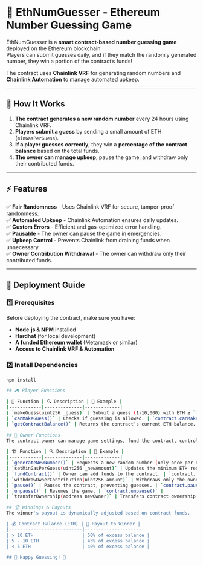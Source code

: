 # 🎲 EthNumGuesser - Ethereum Number Guessing Game  

EthNumGuesser is a **smart contract-based number guessing game** deployed on the Ethereum blockchain.  
Players can submit guesses daily, and if they match the randomly generated number, they win a portion of the contract’s funds!  

The contract uses **Chainlink VRF** for generating random numbers and **Chainlink Automation** to manage automated upkeep.  

---

## 📌 **How It Works**  

1. **The contract generates a new random number** every 24 hours using Chainlink VRF.  
2. **Players submit a guess** by sending a small amount of ETH (`minGasPerGuess`).  
3. **If a player guesses correctly**, they win a **percentage of the contract balance** based on the total funds.  
4. **The owner can manage upkeep**, pause the game, and withdraw only their contributed funds.  

---

## ⚡ **Features**  

✅ **Fair Randomness** - Uses Chainlink VRF for secure, tamper-proof randomness.  
✅ **Automated Upkeep** - Chainlink Automation ensures daily updates.  
✅ **Custom Errors** - Efficient and gas-optimized error handling.  
✅ **Pausable** - The owner can pause the game in emergencies.  
✅ **Upkeep Control** - Prevents Chainlink from draining funds when unnecessary.  
✅ **Owner Contribution Withdrawal** - The owner can withdraw only their contributed funds.  

---

## 🚀 **Deployment Guide**  

### **1️⃣ Prerequisites**  
Before deploying the contract, make sure you have:  
- **Node.js & NPM** installed  
- **Hardhat** (for local development)  
- **A funded Ethereum wallet** (Metamask or similar)  
- **Access to Chainlink VRF & Automation**  

### **2️⃣ Install Dependencies**  
```sh
npm install

## 🎮 Player Functions

| 🔹 Function | 🔍 Description | 🔗 Example |
|------------|--------------|-------------|
| `makeGuess(uint256 _guess)` | Submit a guess (1-10,000) with ETH ≥ `minGasPerGuess`. | `contract.makeGuess(5000, { value: ethers.utils.parseEther("0.0001") })` |
| `canMakeGuess()` | Checks if guessing is allowed. | `contract.canMakeGuess()` |
| `getContractBalance()` | Returns the contract’s current ETH balance. | `contract.getContractBalance()` |

## 👑 Owner Functions  
The contract owner can manage game settings, fund the contract, control upkeep, and withdraw contributions.

| 🏗️ Function | 🔍 Description | 🔗 Example |
|------------|--------------|-------------|
| `generateNewNumber()` | Requests a new random number (only once per day). | `contract.generateNewNumber()` |
| `setMinGasPerGuess(uint256 _newAmount)` | Updates the minimum ETH required per guess. | `contract.setMinGasPerGuess(ethers.utils.parseEther("0.001"))` |
| `fundContract()` | Owner can add funds to the contract. | `contract.fundContract({ value: ethers.utils.parseEther("1") })` |
| `withdrawOwnerContribution(uint256 amount)` | Withdraws only the owner’s contributed funds. | `contract.withdrawOwnerContribution(ethers.utils.parseEther("0.5"))` |
| `pause()` | Pauses the contract, preventing guesses. | `contract.pause()` |
| `unpause()` | Resumes the game. | `contract.unpause()` |
| `transferOwnership(address newOwner)` | Transfers contract ownership. | `contract.transferOwnership("0xNewOwnerAddress")` |

## 🏆 Winnings & Payouts  
The winner's payout is dynamically adjusted based on contract funds.

| 💰 Contract Balance (ETH) | 🏅 Payout to Winner |
|---------------------------|---------------------|
| > 10 ETH                  | 50% of excess balance |
| 5 - 10 ETH                | 45% of excess balance |
| < 5 ETH                   | 40% of excess balance |

## 🎉 Happy Guessing! 🚀